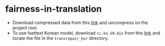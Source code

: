 # fairness-in-translation

* Download compressed data from this [link](https://www.dropbox.com/s/618xp22qaj6gsrw/data.tar.gz?dl=0) and uncompress on the project root.
* To use fasttext Korean model, download `cc.ko.50.bin` from this [link](https://www.dropbox.com/s/mwd20sqlg6vm2ge/cc.ko.50.bin?dl=0) and locate the file in the `transrepair_kor` directory.
